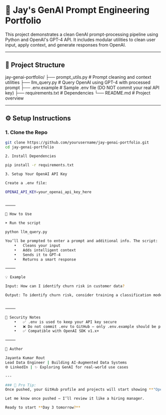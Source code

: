 # 🚀 Jay's GenAI Prompt Engineering Portfolio

This project demonstrates a clean GenAI prompt-processing pipeline using Python and OpenAI's GPT-4 API. It includes modular utilities to clean user input, apply context, and generate responses from OpenAI.

---

## 📁 Project Structure

jay-genai-portfolio/
├── prompt_utils.py        # Prompt cleaning and context utilities
├── llm_query.py           # Query OpenAI using GPT-4 with processed prompt
├── .env.example           # Sample .env file (DO NOT commit your real API key)
├── requirements.txt       # Dependencies
└── README.md              # Project overview

---

## ⚙️ Setup Instructions

### 1. Clone the Repo

```bash
git clone https://github.com/yourusername/jay-genai-portfolio.git
cd jay-genai-portfolio

2. Install Dependencies

pip install -r requirements.txt

3. Setup Your OpenAI API Key

Create a .env file:

OPENAI_API_KEY=your_openai_api_key_here


⸻

🧠 How to Use

➤ Run the script

python llm_query.py

You’ll be prompted to enter a prompt and additional info. The script:
	•	Cleans your input
	•	Adds intelligent context
	•	Sends it to GPT-4
	•	Returns a smart response

⸻

💡 Example

Input: How can I identify churn risk in customer data?

Output: To identify churn risk, consider training a classification model on customer behavior and engagement metrics...


⸻

🔐 Security Notes
	•	✅ .env is used to keep your API key secure
	•	❌ Do not commit .env to GitHub — only .env.example should be public
	•	✅ Compatible with OpenAI SDK v1.x+

⸻

📌 Author

Jayanta Kumar Rout
Lead Data Engineer | Building AI-Augmented Data Systems
🌐 LinkedIn | ✨ Exploring GenAI for real-world use cases

---

### 🧠 Pro Tip:
Once pushed, your GitHub profile and projects will start showing **"OpenAI", "Python", "AI"** keywords — stealth-building your VP of Data profile **without broadcasting intentions**.

Let me know once pushed — I’ll review it like a hiring manager.

Ready to start **Day 3 tomorrow?**